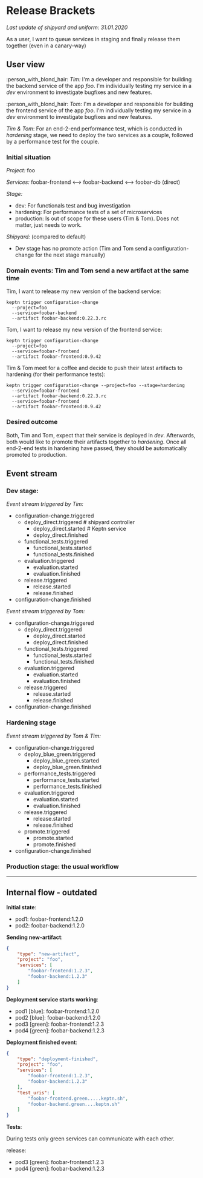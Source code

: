 # Release Brackets

*Last update of shipyard and uniform: 31.01.2020*

As a user, I want to queue services in staging and finally release them together (even in a canary-way)

## User view

:person_with_blond_hair: *Tim:* I'm a developer and responsible for building the backend service of the app *foo*. I'm individually testing my service in a *dev* environment to investigate bugfixes and new features. 

:person_with_blond_hair: *Tom:* I'm a developer and responsible for building the frontend service of the app *foo*. I'm individually testing my service in a *dev* environment to investigate bugfixes and new features. 

*Tim & Tom*: For an end-2-end performance test, which is conducted in *hardening* stage, we need to deploy the two services as a couple, followed by a performance test for the couple. 

### Initial situation

*Project:* foo

*Services:*  foobar-frontend <--> foobar-backend <--> foobar-db (direct)

*Stage:*
- dev: For functionals test and bug investigation
- hardening: For performance tests of a set of microservices
- production: Is out of scope for these users (Tim & Tom). Does not matter, just needs to work.

*Shipyard:* (compared to default)
- Dev stage has no promote action (Tim and Tom send a configuration-change for the next stage manually)

### Domain events: Tim and Tom send a new artifact at the same time

Tim, I want to release my new version of the backend service: 
```console
keptn trigger configuration-change 
  --project=foo
  --service=foobar-backend
  --artifact foobar-backend:0.22.3.rc
```

Tom, I want to release my new version of the frontend service:
```console
keptn trigger configuration-change 
  --project=foo
  --service=foobar-frontend
  --artifact foobar-frontend:0.9.42 
```

Tim & Tom meet for a coffee and decide to push their latest artifacts to hardening (for their performance tests): 

```console
keptn trigger configuration-change --project=foo --stage=hardening
  --service=foobar-frontend
  --artifact foobar-backend:0.22.3.rc 
  --service=foobar-frontend
  --artifact foobar-frontend:0.9.42 
```

</p>
</details>

### Desired outcome

Both, Tim and Tom, expect that their service is deployed in *dev*. Afterwards, both would like to promote their artifacts together to *hardening*. Once all end-2-end tests in hardening have passed, they should be automatically promoted to production.

## Event stream

### Dev stage:

*Event stream triggered by Tim:* 
- configuration-change.triggered
  - deploy_direct.triggered # shipyard controller
    - deploy_direct.started # Keptn service
    - deploy_direct.finished
  - functional_tests.triggered
    - functional_tests.started
    - functional_tests.finished
  - evaluation.triggered
    - evaluation.started
    - evaluation.finished
  - release.triggered
    - release.started
    - release.finished
- configuration-change.finished

*Event stream triggered by Tom:* 
- configuration-change.triggered
  - deploy_direct.triggered 
    - deploy_direct.started 
    - deploy_direct.finished
  - functional_tests.triggered
    - functional_tests.started
    - functional_tests.finished
  - evaluation.triggered
    - evaluation.started
    - evaluation.finished
  - release.triggered
    - release.started
    - release.finished
- configuration-change.finished

### Hardening stage

*Event stream triggered by Tom & Tim:*
- configuration-change.triggered
  - deploy_blue_green.triggered 
    - deploy_blue_green.started 
    - deploy_blue_green.finished
  - performance_tests.triggered
    - performance_tests.started
    - performance_tests.finished
  - evaluation.triggered
    - evaluation.started
    - evaluation.finished
  - release.triggered
    - release.started
    - release.finished
  - promote.triggered
    - promote.started
    - promote.finished
- configuration-change.finished


### Production stage: the usual workflow

---

## Internal flow - outdated

**Initial state**:

- pod1: foobar-frontend:1.2.0
- pod2: foobar-backend:1.2.0

**Sending new-artifact**:

```json
{
    "type": "new-artifact",
    "project": "foo",
    "services": [
        "foobar-frontend:1.2.3",
        "foobar-backend:1.2.3"
    ]
}
```

**Deployment service starts working**:

- pod1 [blue]: foobar-frontend:1.2.0
- pod2 [blue]: foobar-backend:1.2.0
- pod3 [green]: foobar-frontend:1.2.3
- pod4 [green]: foobar-backend:1.2.3

**Deployment finished event**:

```json
{
    "type": "deployment-finished",
    "project": "foo",
    "services": [
        "foobar-frontend:1.2.3",
        "foobar-backend:1.2.3"
    ],
    "test_uris": [
        "foobar-frontend.green.....keptn.sh",
        "foobar-backend.green....keptn.sh"
    ]
}
```

**Tests**:

During tests only green services can communicate with each other.

release:
- pod3 [green]: foobar-frontend:1.2.3
- pod4 [green]: foobar-backend:1.2.3

